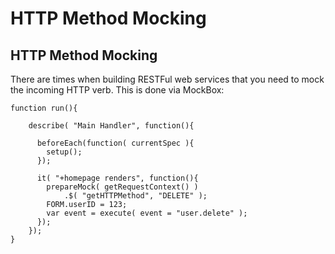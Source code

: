 # HTTP Method Mocking



## HTTP Method Mocking

There are times when building RESTFul web services that you need to mock the incoming HTTP verb. This is done via MockBox:

```text
function run(){

    describe( "Main Handler", function(){
    
      beforeEach(function( currentSpec ){
        setup();
      });
    
      it( "+homepage renders", function(){
        prepareMock( getRequestContext() )
    	    .$( "getHTTPMethod", "DELETE" );
        FORM.userID = 123;
        var event = execute( event = "user.delete" );
      });	
    });
}
```

